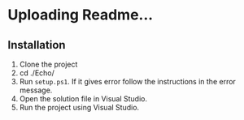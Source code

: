 # Uploading Readme...

## Installation
1. Clone the project
2. cd ./Echo/
3. Run `setup.ps1`. If it gives error follow the instructions in the error message.
4. Open the solution file in Visual Studio.
5. Run the project using Visual Studio.
